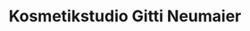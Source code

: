 ---
title: "Kosmetikstudio Gitti Neumaier"
url: /augsburg/kosmetikstudio-gitti-neumaier/
shop: Kosmetik
---